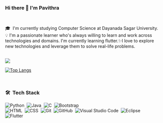 ### Hi there 👋  I'm Pavithra

<br />

🎓 &nbsp;I'm currently studying Computer Science at Dayanada Sagar University.💡 I'm a passionate learner who's always willing to learn and work across technologies and domains. I'm currently learning flutter.✨I love to explore new technologies and leverage them to solve real-life problems.

<br />

<img src="https://github-readme-stats.vercel.app/api?username=pavithrahareddy&show_icons=true&theme=dracula">

[![Top Langs](https://github-readme-stats.vercel.app/api/top-langs/?username=pavithrahareddy&layout=compact)](https://github.com/pavithrahareddy/github-readme-stats)

<br />

### 🛠 &nbsp;Tech Stack

![Python](https://img.shields.io/badge/-Python-05122A?style=flat&logo=python)&nbsp;
![Java](https://img.shields.io/badge/-Java-05122A?style=flat&logo=Java&logoColor=FFA518)&nbsp;
![C](https://img.shields.io/badge/-C-05122A?style=flat&logo=C&logoColor=A8B9CC)&nbsp;
![Bootstrap](https://img.shields.io/badge/-Bootstrap-05122A?style=flat&logo=bootstrap&logoColor=563D7C)\
![HTML](https://img.shields.io/badge/-HTML-05122A?style=flat&logo=HTML5)&nbsp;
![CSS](https://img.shields.io/badge/-CSS-05122A?style=flat&logo=CSS3&logoColor=1572B6)&nbsp;
![Git](https://img.shields.io/badge/-Git-05122A?style=flat&logo=git)&nbsp;
![GitHub](https://img.shields.io/badge/-GitHub-05122A?style=flat&logo=github)&nbsp;
![Visual Studio Code](https://img.shields.io/badge/-Visual%20Studio%20Code-05122A?style=flat&logo=visual-studio-code&logoColor=007ACC)&nbsp;
![Eclipse](https://img.shields.io/badge/-Eclipse-05122A?style=flat&logo=eclipse-ide&logoColor=2C2255)\
![Flutter](https://img.shields.io/badge/-Flutter-02569B?style=flat&logo=Flutter&logoColor=white)



